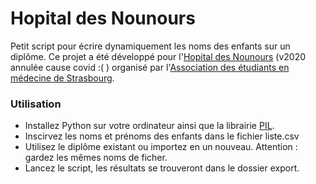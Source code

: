# Hopital des Nounours
Petit script pour écrire dynamiquement les noms des enfants sur un diplôme. Ce projet a été développé pour l'[Hopital des Nounours](https://www.aaems.org/hopital-des-nounours/) (v2020 annulée cause covid :( ) organisé par l'[Association des étudiants en médecine de Strasbourg](https://www.aaems.org/).

### Utilisation

- Installez Python sur votre ordinateur ainsi que la librairie [PIL](https://pillow.readthedocs.io/en/stable/installation.html).
- Inscirvez les noms et prénoms des enfants dans le fichier liste.csv
- Utilisez le diplôme existant ou importez en un nouveau. Attention : gardez les mêmes noms de ficher.
- Lancez le script, les résultats se trouveront dans le dossier export.
